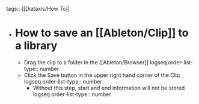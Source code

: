 tags:: [[Diataxis/How To]]

- # How to save an [[Ableton/Clip]] to a library
	- Drag the clip to a folder in the [[Ableton/Browser]]
	  logseq.order-list-type:: number
	- Click the Save button in the upper right hand corner of the Clip
	  logseq.order-list-type:: number
		- Without this step, start and end information will not be stored
		  logseq.order-list-type:: number